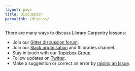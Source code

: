 ```yaml
---
layout: page
title: Discussion
permalink: /discuss/
---
```


There are many ways to discuss Library Carpentry lessons:

- Join our [Gitter discussion forum](https://gitter.im/LibraryCarpentry/).
- Join our [Slack organisation](https://swc-slack-invite.herokuapp.com/) and #libraries channel.
- Stay in touch with our [Topicbox Group](https://carpentries.topicbox.com/groups/discuss-library-carpentry).
- Follow updates on [Twitter](https://twitter.com/LibCarpentry).
- Make a suggestion or correct an error by [raising an Issue](https://github.com/LibraryCarpentry/lc-open-refine/issues).
